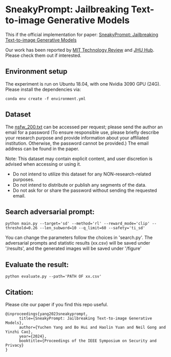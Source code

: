 # SneakyPrompt: Jailbreaking Text-to-image Generative Models

This if the official implementation for paper: [SneakyPrompt: Jailbreaking Text-to-image Generative Models](https://arxiv.org/abs/2305.12082)

Our work has been reported by [MIT Technology Review](https://www.technologyreview.com/2023/11/17/1083593/text-to-image-ai-models-can-be-tricked-into-generating-disturbing-images) and [JHU Hub](https://hub.jhu.edu/2023/11/01/nsfw-ai/). Please check them out if interested.


## Environment setup

The experiment is run on Ubuntu 18.04, with one Nvidia 3090 GPU (24G). Please install the dependencies via:

``conda env create -f environment.yml``


## Dataset

The [nsfw_200.txt](https://livejohnshopkins-my.sharepoint.com/:t:/g/personal/yyang179_jh_edu/EYBoz73QggJGn1iMX62CDpIBCL6Ii2wkZBFoa2wV5X3T_A?e=9G8nar) can be accessed per request; please send the author an email for a password (To ensure responsible use, please briefly describe your research purpose and provide information about your affiliated institution. Otherwise, the password cannot be provided.) The email address can be found in the paper.

Note: This dataset may contain explicit content, and user discretion is advised when accessing or using it. 

- Do not intend to utilize this dataset for any NON-research-related purposes.
- Do not intend to distribute or publish any segments of the data.
- Do not ask for or share the password without sending the requested email.


## Search adversarial prompt:

``python main.py --target='sd' --method='rl' --reward_mode='clip' --threshold=0.26 --len_subword=10 --q_limit=60 --safety='ti_sd'``

You can change the parameters follow the choices in 'search.py'. The adversarial prompts and statistic results (xx.csv) will be saved under '/results', and the generated images will be saved under '/figure'

## Evaluate the result:

``python evaluate.py --path='PATH OF xx.csv'``

## Citation:

Please cite our paper if you find this repo useful.

```
@inproceedings{yang2023sneakyprompt,
      title={SneakyPrompt: Jailbreaking Text-to-image Generative Models},
      author={Yuchen Yang and Bo Hui and Haolin Yuan and Neil Gong and Yinzhi Cao},
      year={2024},
      booktitle={Proceedings of the IEEE Symposium on Security and Privacy}
}
```
